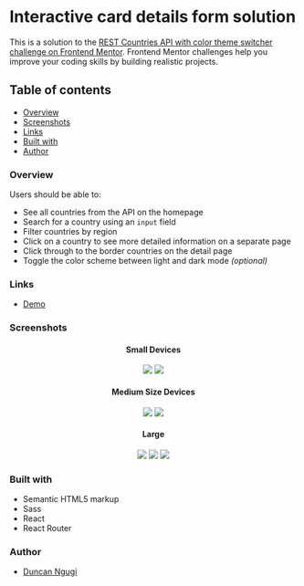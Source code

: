 # Interactive card details form solution

This is a solution to the
[REST Countries API with color theme switcher challenge on Frontend Mentor](https://www.frontendmentor.io/challenges/rest-countries-api-with-color-theme-switcher-5cacc469fec04111f7b848ca).
Frontend Mentor challenges help you improve your coding skills by building
realistic projects.

## Table of contents

- [Overview](#overview)
- [Screenshots](#screenshots)
- [Links](#links)
- [Built with](#built-with)
- [Author](#author)

### Overview

Users should be able to:

- See all countries from the API on the homepage
- Search for a country using an `input` field
- Filter countries by region
- Click on a country to see more detailed information on a separate page
- Click through to the border countries on the detail page
- Toggle the color scheme between light and dark mode _(optional)_

### Links

- [Demo](https://where-in-the-world-ngugi.netlify.app/)

### Screenshots

<div align="center">

#### Small Devices

![](resources/screenshots/mobile-light.png)
![](resources/screenshots/mobile-dark.png)

#### Medium Size Devices

![](resources/screenshots/tablet.png)
![](resources/screenshots/tablet-country.png)

#### Large

![](resources/screenshots/desktop.png)
![](resources/screenshots/desktop-active.png)
![](resources/screenshots/desktop-country.png)

</div>

### Built with

- Semantic HTML5 markup
- Sass
- React
- React Router

### Author

- [Duncan Ngugi](https://github.com/ngugimuchangi)
